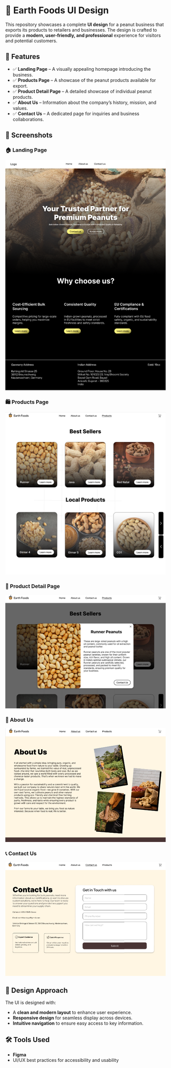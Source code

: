 # 🥜 Earth Foods UI Design  

This repository showcases a complete **UI design** for a peanut business that exports its products to retailers and businesses. The design is crafted to provide a **modern, user-friendly, and professional** experience for visitors and potential customers.  

## 🌟 Features  

- ✅ **Landing Page** – A visually appealing homepage introducing the business.  
- ✅ **Products Page** – A showcase of the peanut products available for export.  
- ✅ **Product Detail Page** – A detailed showcase of individual peanut products.  
- ✅ **About Us** – Information about the company’s history, mission, and values.  
- ✅ **Contact Us** – A dedicated page for inquiries and business collaborations.  

## 📸 Screenshots  

### 🏠 Landing Page  
![Landing Page](1CompleteLandingPage2.png)  

### 🛍️ Products Page  
![Products Page](4ProductsPage.png)  

### 📄 Product Detail Page  
![Product Detail Page](7ProductDetailPage.png)  

### 🏢 About Us  
![About Us](6AboutUsPage.png)  

### 📞 Contact Us  
![Contact Us](5ContactPage.png)  

## 🎨 Design Approach  

The UI is designed with:  
- A **clean and modern layout** to enhance user experience.  
- **Responsive design** for seamless display across devices.  
- **Intuitive navigation** to ensure easy access to key information.  

## 🛠️ Tools Used  

- **Figma**  
- UI/UX best practices for accessibility and usability  

